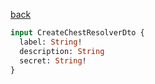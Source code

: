 [back](../../tableOfContent.md)


```graphql
input CreateChestResolverDto {
  label: String!
  description: String
  secret: String!
}
```
